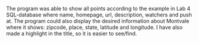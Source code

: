 The program was able to show all points according to the example in Lab 4 SQL-database where name, homepage, url, description, watchers and push at.
The program could also display the desired information about Montvale where it shows: zipcode, place, state, latitude and longitude. I have also made a highlight in the title, so it is easier to see/find.
